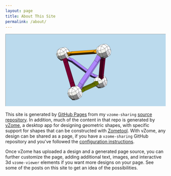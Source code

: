 ```yaml
---
layout: page
title: About This Site
permalink: /about/
---
```


![vZome logo](/assets/vZomeLogo.svg)

This site is generated by [GitHub Pages][pages] from my `vzome-sharing` [source repository][source].
In addition, much of the content in that repo is generated by [vZome][vzome], a desktop app
for designing geometric shapes, with specific support for shapes that can be constructed with
[Zometool][zometool].  With vZome, any design can be shared as a page, if you have a `vzome-sharing`
GitHub repository and you've followed the [configuration instructions][help].

Once vZome has uploaded a design and a generated page source, you can further customize
the page, adding additional text, images, and interactive 3d `vzome-viewer` elements if you want
more designs on your page.  See some of the posts on this site to get an idea of the possibilities.

[pages]: https://pages.github.com/
[source]: https://github.com/vorth/vzome-sharing/
[vzome]: https://vzome.com/
[zometool]: https://zometool.com
[help]: https://vzome.github.io/vzome/sharing.html
